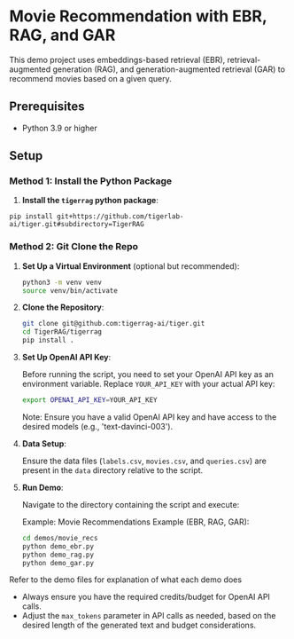 # Movie Recommendation with EBR, RAG, and GAR

This demo project uses embeddings-based retrieval (EBR), retrieval-augmented generation (RAG), and generation-augmented retrieval (GAR) to recommend movies based on a given query.

## Prerequisites

- Python 3.9 or higher

## Setup

### Method 1: Install the Python Package

1. **Install the `tigerrag` python package**:

```
pip install git+https://github.com/tigerlab-ai/tiger.git#subdirectory=TigerRAG
```

### Method 2: Git Clone the Repo

1. **Set Up a Virtual Environment** (optional but recommended):

   ```bash
   python3 -m venv venv
   source venv/bin/activate
   ```

2. **Clone the Repository**:

   ```bash
   git clone git@github.com:tigerrag-ai/tiger.git
   cd TigerRAG/tigerrag
   pip install .
   ```

3. **Set Up OpenAI API Key**:

   Before running the script, you need to set your OpenAI API key as an environment variable. Replace `YOUR_API_KEY` with your actual API key:

   ```bash
   export OPENAI_API_KEY=YOUR_API_KEY
   ```

   Note: Ensure you have a valid OpenAI API key and have access to the desired models (e.g., 'text-davinci-003').

4. **Data Setup**:

   Ensure the data files (`labels.csv`, `movies.csv`, and `queries.csv`) are present in the `data` directory relative to the script.

5. **Run Demo**:

   Navigate to the directory containing the script and execute:

   Example: Movie Recommendations Example (EBR, RAG, GAR): 
   ```bash
   cd demos/movie_recs
   python demo_ebr.py
   python demo_rag.py
   python demo_gar.py
   ```

Refer to the demo files for explanation of what each demo does

- Always ensure you have the required credits/budget for OpenAI API calls.
- Adjust the `max_tokens` parameter in API calls as needed, based on the desired length of the generated text and budget considerations.
